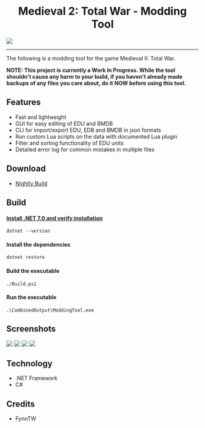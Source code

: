 <h1 align="center">
  Medieval 2: Total War - Modding Tool
</h1>

![](https://i.imgur.com/pS2ChZI.png)

---

The following is a modding tool for the game Medieval II: Total War.

**NOTE: This project is currently a Work In Progress. While the tool shouldn't cause any harm to your build, if you haven't already made backups of any files you care about, do it NOW before using this tool.**

## Features

- Fast and lightweight
- GUI for easy editing of EDU and BMDB
- CLI for import/export EDU, EDB and BMDB in json formats
- Run custom Lua scripts on the data with documented Lua plugin
- Filter and sorting functionality of EDU units
- Detailed error log for common mistakes in multiple files

## Download

- [Nightly Build](https://nightly.link/FynnTW/ModdingTool/workflows/build-modding-tool/master/M2TW-Modding-Tool.zip)

## Build

#### [Install .NET 7.0 and verify installation](https://dotnet.microsoft.com/en-us/download/dotnet/7.0)

`dotnet --version`

#### Install the dependencies

`dotnet restore`

#### Build the executable

`./Build.ps1`

#### Run the executable

`.\CombinedOutput\ModdingTool.exe`

## Screenshots

![](https://i.imgur.com/xhLKsC6.png)
![](https://i.imgur.com/D5n3ppz.png)
![](https://i.imgur.com/0f2MuPi.png)
![](https://i.imgur.com/BGR2M9q.png)

## Technology

- .NET Framework
- C#

## Credits

- FynnTW
